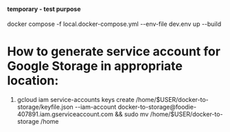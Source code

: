#### temporary - test purpose
docker compose -f local.docker-compose.yml --env-file dev.env up --build  


# How to generate service account for Google Storage in appropriate location:
1. gcloud iam service-accounts keys create /home/$USER/docker-to-storage/keyfile.json --iam-account docker-to-storage@foodie-407891.iam.gserviceaccount.com && sudo mv /home/$USER/docker-to-storage /home
